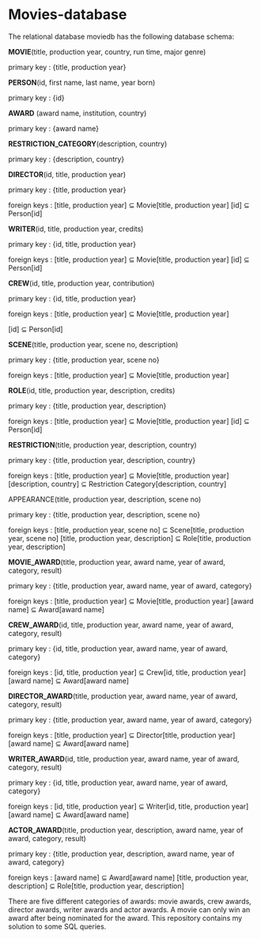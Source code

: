 # Movies-database
The relational database moviedb has the following database schema:

**MOVIE**(title, production year, country, run time, major genre)

primary key : {title, production year}

**PERSON**(id, first name, last name, year born)

primary key : {id}

**AWARD** (award name, institution, country)

primary key : {award name}

**RESTRICTION_CATEGORY**(description, country)

primary key : {description, country}

**DIRECTOR**(id, title, production year)

primary key : {title, production year}

foreign keys : [title, production year] ⊆ Movie[title, production year]
[id] ⊆ Person[id]

**WRITER**(id, title, production year, credits)

primary key : {id, title, production year}

foreign keys : [title, production year] ⊆ Movie[title, production year]
[id] ⊆ Person[id]

**CREW**(id, title, production year, contribution)

primary key : {id, title, production year}

foreign keys : [title, production year] ⊆ Movie[title, production year]

[id] ⊆ Person[id]

**SCENE**(title, production year, scene no, description)

primary key : {title, production year, scene no}

foreign keys : [title, production year] ⊆ Movie[title, production year]

**ROLE**(id, title, production year, description, credits)

primary key : {title, production year, description}

foreign keys : [title, production year] ⊆ Movie[title, production year]
[id] ⊆ Person[id]

**RESTRICTION**(title, production year, description, country)

primary key : {title, production year, description, country}

foreign keys : [title, production year] ⊆ Movie[title, production year]
[description, country] ⊆ Restriction Category[description, country]

APPEARANCE(title, production year, description, scene no)

primary key : {title, production year, description, scene no}

foreign keys : [title, production year, scene no] ⊆ Scene[title, production year, scene no]
[title, production year, description] ⊆ Role[title, production year, description]


**MOVIE_AWARD**(title, production year, award name, year of award, category, result)

primary key : {title, production year, award name, year of award, category}

foreign keys : [title, production year] ⊆ Movie[title, production year]
[award name] ⊆ Award[award name]

**CREW_AWARD**(id, title, production year, award name, year of award, category, result)

primary key : {id, title, production year, award name, year of award, category}

foreign keys : [id, title, production year] ⊆ Crew[id, title, production year]
[award name] ⊆ Award[award name]

**DIRECTOR_AWARD**(title, production year, award name, year of award, category, result)

primary key : {title, production year, award name, year of award, category}

foreign keys : [title, production year] ⊆ Director[title, production year]
[award name] ⊆ Award[award name]

**WRITER_AWARD**(id, title, production year, award name, year of award, category, result)

primary key : {id, title, production year, award name, year of award, category}

foreign keys : [id, title, production year] ⊆ Writer[id, title, production year]
[award name] ⊆ Award[award name]

**ACTOR_AWARD**(title, production year, description, award name, year of award, category, result)

primary key : {title, production year, description, award name, year of award, category}

foreign keys : [award name] ⊆ Award[award name]
[title, production year, description] ⊆ Role[title, production year, description]

There are five different categories of awards: movie awards, crew awards, director awards, writer awards and
actor awards. A movie can only win an award after being nominated for the award.
This repository contains my solution to some SQL queries.
